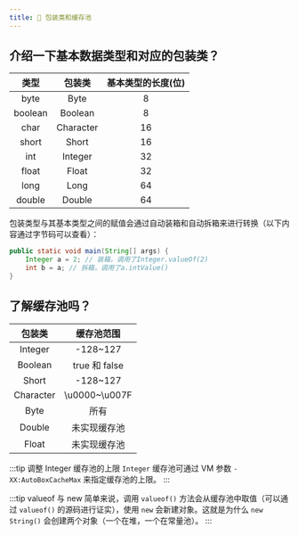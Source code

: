 ```yaml
---
title: 🤪 包装类和缓存池
---
```


## 介绍一下基本数据类型和对应的包装类？

| 类型 | 包装类 | 基本类型的长度(位) |
|  :---:  |  :---:  | :---: |
| byte | Byte | 8 |
| boolean | Boolean | 8 |
| char | Character | 16 |
| short | Short | 16 |
| int | Integer | 32 |
| float | Float | 32 |
| long | Long | 64 |
| double | Double | 64 |

包装类型与其基本类型之间的赋值会通过自动装箱和自动拆箱来进行转换（以下内容通过字节码可以查看）：

```java
public static void main(String[] args) {
    Integer a = 2; // 装箱，调用了Integer.valueOf(2)
    int b = a; // 拆箱，调用了a.intValue()
}
```

## 了解缓存池吗？<Badge text="重点" type="error"/>

| 包装类 | 缓存池范围 |
|  :---:  |  :---:  |
| Integer | -128~127 |
| Boolean | true 和 false |
| Short | -128~127 |
| Character | \u0000~\u007F |
| Byte | 所有 |
| Double | 未实现缓存池 |
| Float | 未实现缓存池 |

:::tip 调整 Integer 缓存池的上限
`Integer` 缓存池可通过 VM 参数 `-XX:AutoBoxCacheMax` 来指定缓存池的上限。
:::

:::tip valueof 与 new
简单来说，调用 `valueof()` 方法会从缓存池中取值（可以通过 `valueof()` 的源码进行证实），使用 `new` 会新建对象。这就是为什么 `new String()`
会创建两个对象（一个在堆，一个在常量池）。
:::
